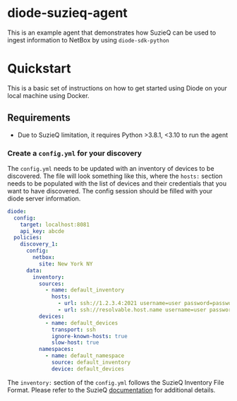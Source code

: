 # diode-suzieq-agent

This is an example agent that demonstrates how SuzieQ can be used to ingest information to NetBox by using `diode-sdk-python`

# Quickstart

This is a basic set of instructions on how to get started using Diode on your local machine using Docker.

## Requirements

- Due to SuzieQ limitation, it requires Python >3.8.1, <3.10 to run the agent

### Create a `config.yml` for your discovery

The `config.yml` needs to be updated with an inventory of devices to be discovered. The file will look something like this, where the `hosts:` section needs to be populated with the list of devices and their credentials that you want to have discovered. The config session should be filled with your diode server information.

```yaml
diode:
  config:
    target: localhost:8081
    api_key: abcde
  policies:  
    discovery_1:
      config:
        netbox:
          site: New York NY
      data:   
        inventory: 
          sources:
            - name: default_inventory
              hosts:
                - url: ssh://1.2.3.4:2021 username=user password=password
                - url: ssh://resolvable.host.name username=user password=password
          devices:
            - name: default_devices
              transport: ssh
              ignore-known-hosts: true
              slow-host: true
          namespaces:
            - name: default_namespace
              source: default_inventory
              device: default_devices
```

The `inventory:` section of the `config.yml` follows the SuzieQ Inventory File Format. Please refer to the SuzieQ [documentation](https://suzieq.readthedocs.io/en/latest/inventory/) for additional details.